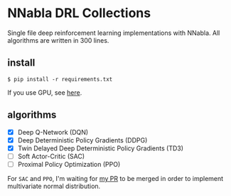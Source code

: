 # NNabla DRL Collections
Single file deep reinforcement learning implementations with NNabla.
All algorithms are written in 300 lines.

## install
```
$ pip install -r requirements.txt
```
If you use GPU, see [here](https://nnabla.readthedocs.io/en/latest/python/pip_installation_cuda.html).

## algorithms
- [x] Deep Q-Network (DQN)
- [x] Deep Deterministic Policy Gradients (DDPG)
- [x] Twin Delayed Deep Deterministic Policy Gradients (TD3)
- [ ] Soft Actor-Critic (SAC)
- [ ] Proximal Policy Optimization (PPO)

For `SAC` and `PPO`, I'm waiting for [my PR](https://github.com/sony/nnabla/pull/392) to be merged in order to implement multivariate normal distribution.

